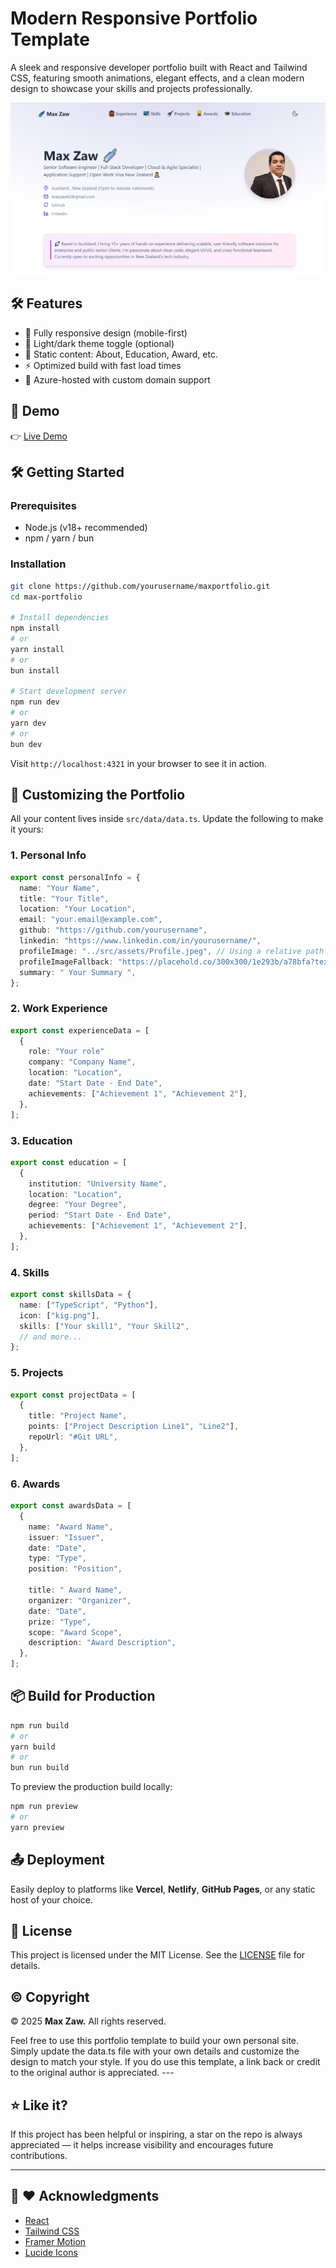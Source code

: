 # Modern Responsive Portfolio Template

A sleek and responsive developer portfolio built with React and Tailwind CSS, featuring smooth animations, elegant effects, and a clean modern design to showcase your skills and projects professionally.

![Portfolio Screenshot](https://raw.githubusercontent.com/maxzaw83/maxzaw/refs/heads/main/public/images/MaxZawePortfolioHomePage.jpg)

## 🛠️ Features

- 📱 Fully responsive design (mobile-first)
- 🌙 Light/dark theme toggle (optional)
- 💼 Static content: About, Education, Award, etc.
- ⚡ Optimized build with fast load times
- 🚀 Azure-hosted with custom domain support

## 🚀 Demo

👉 [Live Demo](https://maxzaw.netlify.app/)

## 🛠 Getting Started

### Prerequisites

- Node.js (v18+ recommended)
- npm / yarn / bun

### Installation

```bash
git clone https://github.com/yourusername/maxportfolio.git
cd max-portfolio

# Install dependencies
npm install
# or
yarn install
# or
bun install

# Start development server
npm run dev
# or
yarn dev
# or
bun dev
```

Visit `http://localhost:4321` in your browser to see it in action.

## 🧩 Customizing the Portfolio

All your content lives inside `src/data/data.ts`. Update the following to make it yours:

### 1. Personal Info

```ts
export const personalInfo = {
  name: "Your Name",
  title: "Your Title",
  location: "Your Location",
  email: "your.email@example.com",
  github: "https://github.com/yourusername",
  linkedin: "https://www.linkedin.com/in/yourusername/",
  profileImage: "../src/assets/Profile.jpeg", // Using a relative path as in your example
  profileImageFallback: "https://placehold.co/300x300/1e293b/a78bfa?text=MZ",
  summary: " Your Summary ",
};
```

### 2. Work Experience

```ts
export const experienceData = [
  {
    role: "Your role"
    company: "Company Name",
    location: "Location",
    date: "Start Date - End Date",
    achievements: ["Achievement 1", "Achievement 2"],
  },
];
```

### 3. Education

```ts
export const education = [
  {
    institution: "University Name",
    location: "Location",
    degree: "Your Degree",
    period: "Start Date - End Date",
    achievements: ["Achievement 1", "Achievement 2"],
  },
];
```

### 4. Skills

```ts
export const skillsData = {
  name: ["TypeScript", "Python"],
  icon: ["kig.png"],
  skills: ["Your skill1", "Your Skill2",
  // and more...
};
```

### 5. Projects

```ts
export const projectData = [
  {
    title: "Project Name",
    points: ["Project Description Line1", "Line2"],
    repoUrl: "#Git URL",
  },
];
```

### 6. Awards

```ts
export const awardsData = [
  {
    name: "Award Name",
    issuer: "Issuer",
    date: "Date",
    type: "Type",
    position: "Position",

    title: " Award Name",
    organizer: "Organizer",
    date: "Date",
    prize: "Type",
    scope: "Award Scope",
    description: "Award Description",
  },
];
```

## 📦 Build for Production

```bash
npm run build
# or
yarn build
# or
bun run build
```

To preview the production build locally:

```bash
npm run preview
# or
yarn preview
```

## 📤 Deployment

Easily deploy to platforms like **Vercel**, **Netlify**, **GitHub Pages**, or any static host of your choice.

## 📝 License

This project is licensed under the MIT License. See the [LICENSE](LICENSE) file for details.

## ©️ Copyright

© 2025 **Max Zaw.** All rights reserved.

Feel free to use this portfolio template to build your own personal site. Simply update the data.ts file with your own details and customize the design to match your style. If you do use this template, a link back or credit to the original author is appreciated. ---

## ⭐ Like it?

If this project has been helpful or inspiring, a star on the repo is always appreciated — it helps increase visibility and encourages future contributions.

---

## 🙏 ❤️ Acknowledgments

- [React](https://reactjs.org/)
- [Tailwind CSS](https://tailwindcss.com/)
- [Framer Motion](https://www.framer.com/motion/)
- [Lucide Icons](https://lucide.dev/)
